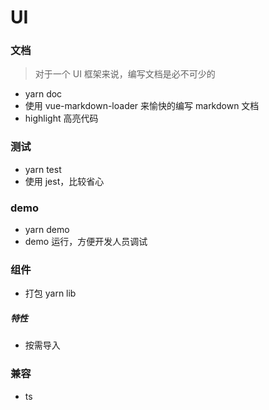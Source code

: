 # UI

### 文档

> 对于一个 UI 框架来说，编写文档是必不可少的

- yarn doc
- 使用 vue-markdown-loader 来愉快的编写 markdown 文档
- highlight 高亮代码

### 测试

- yarn test
- 使用 jest，比较省心

### demo

- yarn demo
- demo 运行，方便开发人员调试

### 组件

- 打包 yarn lib

##### 特性

- 按需导入

### 兼容

- ts

